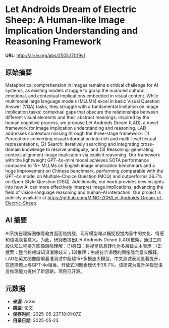 # Let Androids Dream of Electric Sheep: A Human-like Image Implication Understanding and Reasoning Framework

**URL**: http://arxiv.org/abs/2505.17019v1

## 原始摘要

Metaphorical comprehension in images remains a critical challenge for AI
systems, as existing models struggle to grasp the nuanced cultural, emotional,
and contextual implications embedded in visual content. While multimodal large
language models (MLLMs) excel in basic Visual Question Answer (VQA) tasks, they
struggle with a fundamental limitation on image implication tasks: contextual
gaps that obscure the relationships between different visual elements and their
abstract meanings. Inspired by the human cognitive process, we propose Let
Androids Dream (LAD), a novel framework for image implication understanding and
reasoning. LAD addresses contextual missing through the three-stage framework:
(1) Perception: converting visual information into rich and multi-level textual
representations, (2) Search: iteratively searching and integrating cross-domain
knowledge to resolve ambiguity, and (3) Reasoning: generating context-alignment
image implication via explicit reasoning. Our framework with the lightweight
GPT-4o-mini model achieves SOTA performance compared to 15+ MLLMs on English
image implication benchmark and a huge improvement on Chinese benchmark,
performing comparable with the GPT-4o model on Multiple-Choice Question (MCQ)
and outperforms 36.7% on Open-Style Question (OSQ). Additionally, our work
provides new insights into how AI can more effectively interpret image
implications, advancing the field of vision-language reasoning and human-AI
interaction. Our project is publicly available at
https://github.com/MING-ZCH/Let-Androids-Dream-of-Electric-Sheep.


## AI 摘要

AI系统在理解图像隐喻方面面临挑战，现有模型难以捕捉视觉内容中的文化、情感和语境隐含意义。为此，研究者提出Let Androids Dream (LAD)框架，通过三阶段认知过程提升图像隐喻理解：(1)感知：将视觉信息转化为多层级文本表示；(2)搜索：整合跨领域知识消除歧义；(3)推理：生成符合语境的图像隐含意义解释。LAD在英文图像隐喻基准测试中超越15+多模态大模型，中文测试表现显著提升，在选择题上与GPT-4o相当，开放式问题表现优于36.7%。该研究为提升AI视觉语言推理能力提供了新思路。项目已开源。

## 元数据

- **来源**: ArXiv
- **类型**: 论文
- **保存时间**: 2025-05-23T18:01:07Z
- **目录日期**: 2025-05-23
